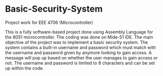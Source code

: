 # Basic-Security-System
Project work for EEE 4706 (Microcontroller)

This is a fully software-based project done using Assembly Language for the 8051 microcontroller. The coding was done on Mide-51 IDE. The main objective of the project was to implement a basic security system. The system contains a built-in username and password which must match with the username and password given by anymore looking to gain access. A message will pop up based on whether the user manages to gain access or not. The username and password is limited to 8 characters and can be set up within the code.
